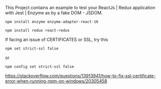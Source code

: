 This Project contains an example to test your ReactJs | Redux application with Jest | Enzyme as by a fake DOM - JSDOM.

```
npm install enzyme enzyme-adapter-react-16
```
```
npm install redux react-redux
```

If facing an issue of CERTIFICATES or SSL, try this
```
npm set strict-ssl false
```
or
```
npm config set strict-ssl false
```
https://stackoverflow.com/questions/13913941/how-to-fix-ssl-certificate-error-when-running-npm-on-windows/20305458
